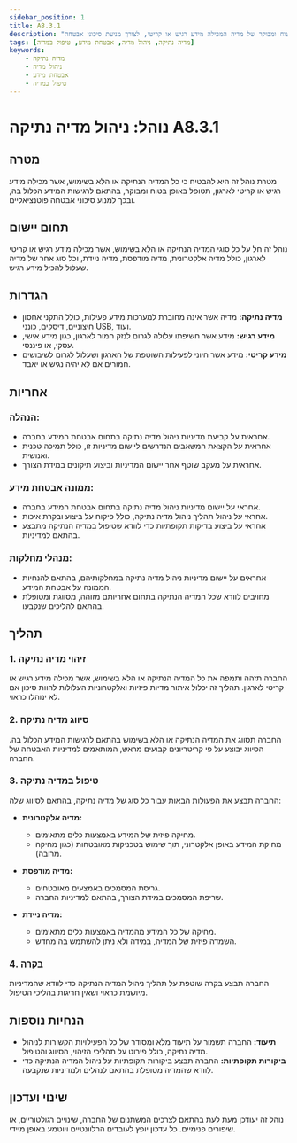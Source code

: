 ```yaml
---
sidebar_position: 1
title: A8.3.1
description: "נוהל ניהול המדיה הנתיקה והלא בשימוש בחברה, לטיפול בטוח ומבוקר של מדיה המכילה מידע רגיש או קריטי, לצורך מניעת סיכוני אבטחה."
tags: [מדיה נתיקה, ניהול מדיה, אבטחת מידע, טיפול במדיה]
keywords:
    - מדיה נתיקה
    - ניהול מדיה
    - אבטחת מידע
    - טיפול במדיה
---
```


# נוהל: ניהול מדיה נתיקה A8.3.1

## מטרה
מטרת נוהל זה היא להבטיח כי כל המדיה הנתיקה או הלא בשימוש, אשר מכילה מידע רגיש או קריטי לארגון, תטופל באופן בטוח ומבוקר, בהתאם לרגישות המידע הכלול בה, ובכך למנוע סיכוני אבטחה פוטנציאליים.

## תחום יישום
נוהל זה חל על כל סוגי המדיה הנתיקה או הלא בשימוש, אשר מכילה מידע רגיש או קריטי לארגון, כולל מדיה אלקטרונית, מדיה מודפסת, מדיה ניידת, וכל סוג אחר של מדיה שעלול להכיל מידע רגיש.

## הגדרות
- **מדיה נתיקה:** מדיה אשר אינה מחוברת למערכות מידע פעילות, כולל התקני אחסון חיצוניים, דיסקים, כונני USB, ועוד.
- **מידע רגיש:** מידע אשר חשיפתו עלולה לגרום לנזק חמור לארגון, כגון מידע אישי, עסקי, או פיננסי.
- **מידע קריטי:** מידע אשר חיוני לפעילות השוטפת של הארגון ושעלול לגרום לשיבושים חמורים אם לא יהיה נגיש או יאבד.

## אחריות
### הנהלה:
- אחראית על קביעת מדיניות ניהול מדיה נתיקה בתחום אבטחת המידע בחברה.
- אחראית על הקצאת המשאבים הנדרשים ליישום מדיניות זו, כולל תמיכה טכנית ואנושית.
- אחראית על מעקב שוטף אחר יישום המדיניות וביצוע תיקונים במידת הצורך.

### ממונה אבטחת מידע:
- אחראי על יישום מדיניות ניהול מדיה נתיקה בתחום אבטחת המידע בחברה.
- אחראי על ניהול תהליך ניהול מדיה נתיקה, כולל פיקוח על ביצוע ובקרת איכות.
- אחראי על ביצוע בדיקות תקופתיות כדי לוודא שטיפול במדיה הנתיקה מתבצע בהתאם למדיניות.

### מנהלי מחלקות:
- אחראים על יישום מדיניות ניהול מדיה נתיקה במחלקותיהם, בהתאם להנחיות הממונה על אבטחת המידע.
- מחויבים לוודא שכל המדיה הנתיקה בתחום אחריותם מזוהה, מסווגת ומטופלת בהתאם להליכים שנקבעו.

## תהליך
### 1. זיהוי מדיה נתיקה
החברה תזהה ותמפה את כל המדיה הנתיקה או הלא בשימוש, אשר מכילה מידע רגיש או קריטי לארגון. תהליך זה יכלול איתור מדיות פיזיות ואלקטרוניות העלולות להוות סיכון אם לא ינוהלו כראוי.

### 2. סיווג מדיה נתיקה
החברה תסווג את המדיה הנתיקה או הלא בשימוש בהתאם לרגישות המידע הכלול בה. הסיווג יבוצע על פי קריטריונים קבועים מראש, המותאמים למדיניות האבטחה של החברה.

### 3. טיפול במדיה נתיקה
החברה תבצע את הפעולות הבאות עבור כל סוג של מדיה נתיקה, בהתאם לסיווג שלה:

- **מדיה אלקטרונית:**
  - מחיקה פיזית של המידע באמצעות כלים מתאימים.
  - מחיקת המידע באופן אלקטרוני, תוך שימוש בטכניקות מאובטחות (כגון מחיקה מרובה).

- **מדיה מודפסת:**
  - גריסת המסמכים באמצעים מאובטחים.
  - שריפת המסמכים במידת הצורך, בהתאם למדיניות החברה.

- **מדיה ניידת:**
  - מחיקה של כל המידע מהמדיה באמצעות כלים מתאימים.
  - השמדה פיזית של המדיה, במידה ולא ניתן להשתמש בה מחדש.

### 4. בקרה
החברה תבצע בקרה שוטפת על תהליך ניהול המדיה הנתיקה כדי לוודא שהמדיניות מיושמת כראוי ושאין חריגות בהליכי הטיפול.

## הנחיות נוספות
- **תיעוד:** החברה תשמור על תיעוד מלא ומסודר של כל הפעילויות הקשורות לניהול מדיה נתיקה, כולל פירוט על תהליכי הזיהוי, הסיווג והטיפול.
- **ביקורות תקופתיות:** החברה תבצע ביקורות תקופתיות על ניהול המדיה הנתיקה כדי לוודא שהמדיה מטופלת בהתאם לנהלים ולמדיניות שנקבעה.

## שינוי ועדכון
נוהל זה יעודכן מעת לעת בהתאם לצרכים המשתנים של החברה, שינויים רגולטוריים, או שיפורים פנימיים. כל עדכון יופץ לעובדים הרלוונטיים ויוטמע באופן מיידי.